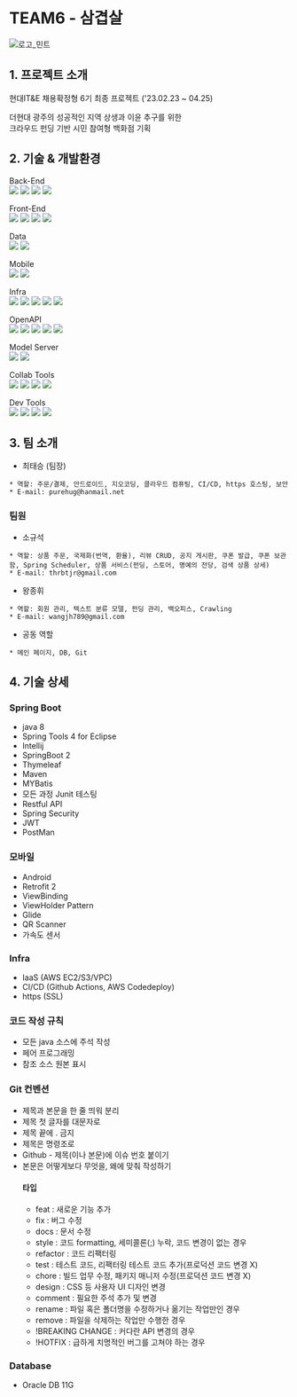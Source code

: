 # TEAM6 - 삼겹살
![로고_민트](https://user-images.githubusercontent.com/96964263/236413655-9c1a39f8-fc69-4d4d-b15e-b761fc5792b2.jpeg)

## 1. 프로젝트 소개
현대IT&E 채용확정형 6기 최종 프로젝트 ('23.02.23 ~ 04.25)<br>

더현대 광주의 성공적인 지역 상생과 이윤 추구를 위한<br>
크라우드 펀딩 기반 시민 참여형 백화점 기획





## 2. 기술 & 개발환경
<div align=> 
Back-End<br>
<img src="https://img.shields.io/badge/springboot-6DB33F?style=for-the-badge&logo=springboot&logoColor=white">
<img src="https://img.shields.io/badge/springsecurity-6DB33F?style=for-the-badge&logo=springsecurity&logoColor=white">
<img src="https://img.shields.io/badge/JAVA-007396?style=for-the-badge&logo=java&logoColor=white">
<img src="https://img.shields.io/badge/thymeleaf-005F0F?style=for-the-badge&logo=thymeleaf&logoColor=white"><br>



Front-End<br>
<img src="https://img.shields.io/badge/html-E34F26?style=for-the-badge&logo=html5&logoColor=white">
<img src="https://img.shields.io/badge/javascript-F7DF1E?style=for-the-badge&logo=javascript&logoColor=black">
<img src="https://img.shields.io/badge/css-1572B6?style=for-the-badge&logo=css3&logoColor=white">
<img src="https://img.shields.io/badge/bootstrap-7952B3?style=for-the-badge&logo=bootstrap&logoColor=white">


Data<br>
<img src="https://img.shields.io/badge/oracle-F80000?style=for-the-badge&logo=oracle&logoColor=white">
<img src="https://img.shields.io/badge/amazonaws-232F3E?style=for-the-badge&logo=amazonaws&logoColor=white">

Mobile<br>
<img src="https://img.shields.io/badge/android-3DDC84?style=for-the-badge&logo=android&logoColor=white">
<img src="https://img.shields.io/badge/JAVA-007396?style=for-the-badge&logo=java&logoColor=white">

Infra<br>
<img src="https://img.shields.io/badge/amazonaws-232F3E?style=for-the-badge&logo=amazonaws&logoColor=white">
<img src="https://img.shields.io/badge/apache-D22128?style=for-the-badge&logo=apache&logoColor=white">
<img src="https://img.shields.io/badge/ubuntu-E95420?style=for-the-badge&logo=ubuntu&logoColor=white">
<img src="https://img.shields.io/badge/githubactions-2088FF?style=for-the-badge&logo=githubactions&logoColor=white">
<img src="https://img.shields.io/badge/letsencrypt-003A70?style=for-the-badge&logo=letsencrypt&logoColor=white">

OpenAPI<br>
<img src="https://img.shields.io/badge/kakao-FFCD00?style=for-the-badge&logo=kakao&logoColor=white">
<img src="https://img.shields.io/badge/tosspayments-0052CC?style=for-the-badge&logo&logoColor=white">
<img src="https://img.shields.io/badge/ChatGPT-3CBDB1?style=for-the-badge&logo&logoColor=white">
<img src="https://img.shields.io/badge/LUCYXSS-003A70?style=for-the-badge&logo=naver&logoColor=white">
<img src="https://img.shields.io/badge/Google Login-4285F4?style=for-the-badge&logo=google&logoColor=white">


Model Server<br>
<img src="https://img.shields.io/badge/python-3776AB?style=for-the-badge&logo=python&logoColor=white">
<img src="https://img.shields.io/badge/flask-000000?style=for-the-badge&logo=flask&logoColor=white">


Collab Tools<br>
<img src="https://img.shields.io/badge/jira-0052CC?style=for-the-badge&logo=jira&logoColor=white">
<img src="https://img.shields.io/badge/github-181717?style=for-the-badge&logo=github&logoColor=white">
<img src="https://img.shields.io/badge/swagger-85EA2D?style=for-the-badge&logo=swagger&logoColor=white">
<img src="https://img.shields.io/badge/notion-000000?style=for-the-badge&logo=notion&logoColor=white">

Dev Tools<br>
<img src="https://img.shields.io/badge/eclipse-2C2255?style=for-the-badge&logo=eclipse&logoColor=white"> 
<img src="https://img.shields.io/badge/intellijidea-000000?style=for-the-badge&logo=intellijidea&logoColor=white">
<img src="https://img.shields.io/badge/androidstudio-3DDC84?style=for-the-badge&logo=androidstudio&logoColor=white">
<img src="https://img.shields.io/badge/visualstudio-5C2D91?style=for-the-badge&logo=visualstudio&logoColor=white">





</div>



## 3. 팀 소개

- 최태승 (팀장)

 ```
 * 역할: 주문/결제, 안드로이드, 지오코딩, 클라우드 컴퓨팅, CI/CD, https 호스팅, 보안
 * E-mail: purehug@hanmail.net
 ```

### 팀원

- 소규석

 ```
 * 역할: 상품 주문, 국제화(번역, 환율), 리뷰 CRUD, 공지 게시판, 쿠폰 발급, 쿠폰 보관함, Spring Scheduler, 상품 서비스(펀딩, 스토어, 명예의 전당, 검색 상품 상세)
 * E-mail: thrbtjr@gmail.com
 ```


- 왕종휘

 ```
 * 역할: 회원 관리, 텍스트 분류 모델, 펀딩 관리, 백오피스, Crawling
 * E-mail: wangjh789@gmail.com
 ```

 - 공동 역할
 ```
 * 메인 페이지, DB, Git
 ```

## 4. 기술 상세

### Spring Boot
- java 8
- Spring Tools 4 for Eclipse
- Intellij
- SpringBoot 2
- Thymeleaf
- Maven
- MYBatis
- 모든 과정 Junit 테스팅
- Restful API
- Spring Security
- JWT
- PostMan

### 모바일
- Android
- Retrofit 2
- ViewBinding
- ViewHolder Pattern
- Glide
- QR Scanner
- 가속도 센서

### Infra
- IaaS (AWS EC2/S3/VPC)
- CI/CD (Github Actions, AWS Codedeploy)
- https (SSL)

### 코드 작성 규칙
- 모든 java 소스에 주석 작성     
- 페어 프로그래밍
- 참조 소스 원본 표시

### Git 컨벤션
- 제목과 본문을 한 줄 띄워 분리
- 제목 첫 글자를 대문자로
- 제목 끝에 . 금지
- 제목은 명령조로
- Github - 제목(이나 본문)에 이슈 번호 붙이기
- 본문은 어떻게보다 무엇을, 왜에 맞춰 작성하기
  #### 타입
  - feat : 새로운 기능 추가
  - fix : 버그 수정
  - docs : 문서 수정
  - style : 코드 formatting, 세미콜론(;) 누락, 코드 변경이 없는 경우
  - refactor : 코드 리팩터링
  - test : 테스트 코드, 리팩터링 테스트 코드 추가(프로덕션 코드 변경 X)
  - chore : 빌드 업무 수정, 패키지 매니저 수정(프로덕션 코드 변경 X)
  - design : CSS 등 사용자 UI 디자인 변경
  - comment : 필요한 주석 추가 및 변경
  - rename : 파일 혹은 폴더명을 수정하거나 옮기는 작업만인 경우
  - remove : 파일을 삭제하는 작업만 수행한 경우
  - !BREAKING CHANGE : 커다란 API 변경의 경우
  - !HOTFIX : 급하게 치명적인 버그를 고쳐야 하는 경우

### Database
- Oracle DB 11G
